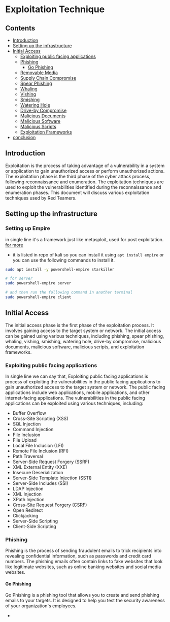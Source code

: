 # Exploitation Technique

## Contents
- [Introduction](#introduction)
- [Setting up the infrastructure](#setting-up-the-infrastructure)
- [Initial Access](#initial-access)
    - [Exploiting public facing applications](#exploiting-public-facing-applications)
    - [Phishing](#phishing)
        - [Go Phishing](#go-phishing) 
    - [Removable Media](#removable-media)
    - [Supply Chain Compromise](#supply-chain-compromise)
    - [Spear Phishing](#spear-phishing)
    - [Whaling](#whaling)
    - [Vishing](#vishing)
    - [Smishing](#smishing)
    - [Watering Hole](#watering-hole)
    - [Drive-by Compromise](#drive-by-compromise)
    - [Malicious Documents](#malicious-documents)
    - [Malicious Software](#malicious-software)
    - [Malicious Scripts](#malicious-scripts)
    - [Exploitation Frameworks](#exploitation-frameworks)
- [conclusion](#conclusion)
  

## Introduction
Exploitation is the process of taking advantage of a vulnerability in a system or application to gain unauthorized access or perform unauthorized actions. The exploitation phase is the third phase of the cyber attack process, following reconnaissance and enumeration. The exploitation techniques are used to exploit the vulnerabilities identified during the reconnaissance and enumeration phases. This document will discuss various exploitation techniques used by Red Teamers.

## Setting up the infrastructure
<!-- ![alt text](image.png)
![alt text](image-1.png) -->

### Setting up Empire
in single line it's a framework just like metasploit, used for post exploitation. [for more](https://github.com/EmpireProject/Empire) 

- it is listed in repo of kali so you can install it using `apt install empire` or you can use the following commands to install it.

```bash
sudo apt install -y powershell-empire starkiller

# for server
sudo powershell-empire server
```

```bash
# and then run the following command in another terminal
sudo powershell-empire client
```



## Initial Access
The initial access phase is the first phase of the exploitation process. It involves gaining access to the target system or network. The initial access can be gained using various techniques, including phishing, spear phishing, whaling, vishing, smishing, watering hole, drive-by compromise, malicious documents, malicious software, malicious scripts, and exploitation frameworks.

### Exploiting public facing applications
In single line we can say that, Exploiting public facing applications is process of exploiting the vulnerabilities in the public facing applications to gain unauthorized access to the target system or network. The public facing applications include web applications, mobile applications, and other internet-facing applications. The vulnerabilities in the public facing applications can be exploited using various techniques, including:
- Buffer Overflow
- Cross-Site Scripting (XSS)
- SQL Injection
- Command Injection
- File Inclusion
- File Upload
- Local File Inclusion (LFI)
- Remote File Inclusion (RFI)
- Path Traversal
- Server-Side Request Forgery (SSRF)
- XML External Entity (XXE)
- Insecure Deserialization
- Server-Side Template Injection (SSTI)
- Server-Side Includes (SSI)
- LDAP Injection
- XML Injection
- XPath Injection
- Cross-Site Request Forgery (CSRF) 
- Open Redirect
- Clickjacking
- Server-Side Scripting
- Client-Side Scripting


### Phishing
Phishing is the process of sending fraudulent emails to trick recipients into revealing confidential information, such as passwords and credit card numbers. The phishing emails often contain links to fake websites that look like legitimate websites, such as online banking websites and social media websites.


#### Go Phishing

Go Phishing is a phishing tool that allows you to create and send phishing emails to your targets. It is designed to help you test the security awareness of your organization's employees.

-

